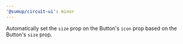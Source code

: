 ```yaml
---
'@sumup/circuit-ui': minor
---
```


Automatically set the `size` prop on the Button's `icon` prop based on the Button's `size` prop.
